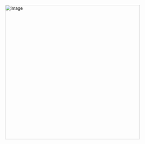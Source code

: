<img width="443" alt="image" src="https://github.com/user-attachments/assets/f9e259ec-2c30-4cae-b5d6-caf30b325520">
